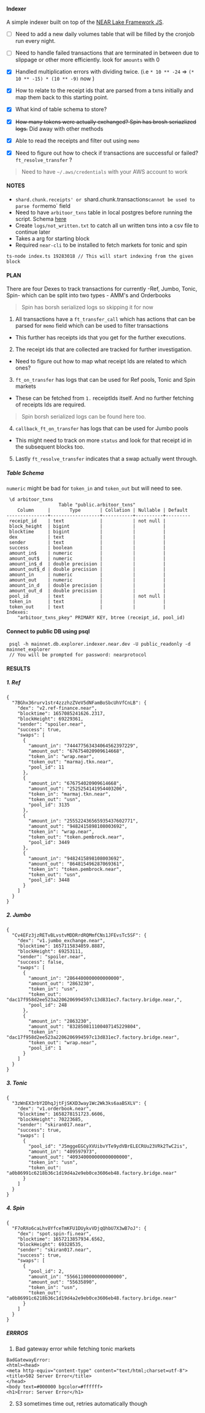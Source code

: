#### Indexer

A simple indexer built on top of the [NEAR Lake Framework JS](https://github.com/near/near-lake-framework-js).

- [ ] Need to add a new daily volumes table that will be filled by the cronjob run every night.
- [ ] Need to handle failed transactions that are terminated in between due to slippage or other more efficiently.
      look for `amounts` with 0

- [x] Handled multiplication errors with dividing twice. (i.e `* 10 ** -24` => `(* 10 ** -15) * (10 ** -9)` now )
- [x] How to relate to the receipt ids that are parsed from a txns initially and map them back to this starting point.
- [x] What kind of table schema to store?
- [x] ~~How many tokens were actually exchanged? Spin has brosh seriazlized logs.~~ Did away with other methods
- [x] Able to read the receipts and filter out using `memo`
- [x] Need to figure out how to check if transactions are successful or failed? `ft_resolve_transfer` ?

> Need to have `~/.aws/credentials` with your AWS account to work

#### NOTES

- `shard.chunk.receipts' or `shard.chunk.transactions`cannot be used to parse for`memo` field
- Need to have `arbitoor_txns` table in local postgres before running the script. Schema [here](https://github.com/pisomanik/near-lake-indexer#table-schema)
- Create `logs/not_written.txt` to catch all un written txns into a csv file to continue later
- Takes a arg for starting block
- Required `near-cli` to be installed to fetch markets for tonic and spin

```
ts-node index.ts 19283018 // This will start indexing from the given block
```

#### PLAN

There are four Dexes to track transactions for currently -Ref, Jumbo, Tonic, Spin- which can be split into two types - AMM's and Orderbooks

> Spin has borsh serialized logs so skipping it for now

1. All transactions have a `ft_transfer_call` which has actions that can be parsed for `memo` field which can be used to filter transactions

- This further has receipts ids that you get for the further executions.

2. The receipt ids that are collected are tracked for further investigation.

- Need to figure out how to map what receipt Ids are related to which ones?

3. `ft_on_transfer` has logs that can be used for Ref pools, Tonic and Spin markets

- These can be fetched from `1.` receiptIds itself. And no further fetching of receipts Ids are required.

> Spin borsh serialized logs can be found here too.

4. `callback_ft_on_transfer` has logs that can be used for Jumbo pools

- This might need to track on more `status` and look for that receipt id in the subsequent blocks too.

5. Lastly `ft_resolve_transfer` indicates that a swap actually went through.

##### Table Schema

`numeric` might be bad for `token_in` and `token_out` but will need to see.

```
 \d arbitoor_txns
                   Table "public.arbitoor_txns"
    Column     |       Type       | Collation | Nullable | Default 
---------------+------------------+-----------+----------+---------
 receipt_id    | text             |           | not null | 
 block_height  | bigint           |           |          | 
 blocktime     | bigint           |           |          | 
 dex           | text             |           |          | 
 sender        | text             |           |          | 
 success       | boolean          |           |          | 
 amount_in$    | numeric          |           |          | 
 amount_out$   | numeric          |           |          | 
 amount_in$_d  | double precision |           |          | 
 amount_out$_d | double precision |           |          | 
 amount_in     | numeric          |           |          | 
 amount_out    | numeric          |           |          | 
 amount_in_d   | double precision |           |          | 
 amount_out_d  | double precision |           |          | 
 pool_id       | text             |           | not null | 
 token_in      | text             |           |          | 
 token_out     | text             |           |          | 
Indexes:
    "arbitoor_txns_pkey" PRIMARY KEY, btree (receipt_id, pool_id)

```

#### Connect to public DB using psql

```
 psql -h mainnet.db.explorer.indexer.near.dev -U public_readonly -d mainnet_explorer
 // You will be prompted for password: nearprotocol
```

#### RESULTS

##### 1. Ref

```
{
  "7BGhx36rurv1str4zzzhzZVeV5dNFamBoSbcUhVfCnLB": {
    "dex": "v2.ref-finance.near",
    "blocktime": 1657085241626.2317,
    "blockHeight": 69229361,
    "sender": "spoiler.near",
    "success": true,
    "swaps": [
      {
        "amount_in": "744477563434064562397229",
        "amount_out": "676754020909614668",
        "token_in": "wrap.near",
        "token_out": "marmaj.tkn.near",
        "pool_id": 11
      },
      {
        "amount_in": "676754020909614668",
        "amount_out": "2525254141954403206",
        "token_in": "marmaj.tkn.near",
        "token_out": "usn",
        "pool_id": 3135
      },
      {
        "amount_in": "255522436565935437602771",
        "amount_out": "9482415898108003692",
        "token_in": "wrap.near",
        "token_out": "token.pembrock.near",
        "pool_id": 3449
      },
      {
        "amount_in": "9482415898108003692",
        "amount_out": "864815496287069361",
        "token_in": "token.pembrock.near",
        "token_out": "usn",
        "pool_id": 3448
      }
    ]
  }
}
```

##### 2. Jumbo

```
{
  "Cv4EFz3jzRETvBLvstvMDDRrdRQMmfCNs1JFEvsTc5SF": {
    "dex": "v1.jumbo_exchange.near",
    "blocktime": 1657115834059.8887,
    "blockHeight": 69253111,
    "sender": "spoiler.near",
    "success": false,
    "swaps": [
      {
        "amount_in": "2864400000000000000",
        "amount_out": "2863230",
        "token_in": "usn",
        "token_out": "dac17f958d2ee523a2206206994597c13d831ec7.factory.bridge.near,",
        "pool_id": 248
      },
      {
        "amount_in": "2863230",
        "amount_out": "832850811100407145229804",
        "token_in": "dac17f958d2ee523a2206206994597c13d831ec7.factory.bridge.near",
        "token_out": "wrap.near",
        "pool_id": 1
      }
    ]
  }
}

```

##### 3. Tonic

```
{
  "3zWnEX3rbY2DhqJjtFjSKXD3way1Wc2Wk3ks6aaBSXLV": {
    "dex": "v1.orderbook.near",
    "blocktime": 1658278151723.6606,
    "blockHeight": 70223685,
    "sender": "skiran017.near",
    "success": true,
    "swaps": [
      {
        "pool_id": "J5mggeEGCyXVUibvYTe9ydVBrELECRUu23VRk2TwC2is",
        "amount_in": "409597973",
        "amount_out": "409340000000000000000",
        "token_in": "usn",
        "token_out": "a0b86991c6218b36c1d19d4a2e9eb0ce3606eb48.factory.bridge.near"
      }
    ]
  }
}
```

##### 4. Spin

```
{
  "F7oRXo6caLhv8YfceTmKFU1DUykvVDjqQhbU7X3wB7oJ": {
    "dex": "spot.spin-fi.near",
    "blocktime": 1657213857934.6562,
    "blockHeight": 69328535,
    "sender": "skiran017.near",
    "success": true,
    "swaps": [
      {
        "pool_id": 2,
        "amount_in": "55661100000000000000",
        "amount_out": "55635890",
        "token_in": "usn",
        "token_out": "a0b86991c6218b36c1d19d4a2e9eb0ce3606eb48.factory.bridge.near"
      }
    ]
  }
}
```

##### ERRROS

1. Bad gateway error while fetching tonic markets

```
BadGatewayError:
<html><head>
<meta http-equiv="content-type" content="text/html;charset=utf-8">
<title>502 Server Error</title>
</head>
<body text=#000000 bgcolor=#ffffff>
<h1>Error: Server Error</h1>
```

2. S3 sometimes time out, retries automatically though
